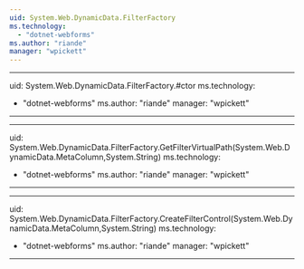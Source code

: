 ```yaml
---
uid: System.Web.DynamicData.FilterFactory
ms.technology: 
  - "dotnet-webforms"
ms.author: "riande"
manager: "wpickett"
---
```


---
uid: System.Web.DynamicData.FilterFactory.#ctor
ms.technology: 
  - "dotnet-webforms"
ms.author: "riande"
manager: "wpickett"
---

---
uid: System.Web.DynamicData.FilterFactory.GetFilterVirtualPath(System.Web.DynamicData.MetaColumn,System.String)
ms.technology: 
  - "dotnet-webforms"
ms.author: "riande"
manager: "wpickett"
---

---
uid: System.Web.DynamicData.FilterFactory.CreateFilterControl(System.Web.DynamicData.MetaColumn,System.String)
ms.technology: 
  - "dotnet-webforms"
ms.author: "riande"
manager: "wpickett"
---
